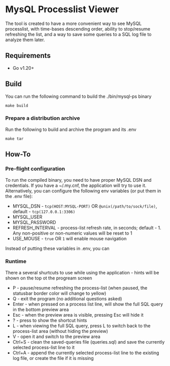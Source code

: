 # MysQL Processlist Viewer

The tool is created to have a more convenient way to see MySQL processlist, with time-bases descending order, ability to stop/resume refreshing the list, and a way to save some queries to a SQL log file to analyze them later.

## Requirements

- Go v1.20+

## Build

You can run the following command to build the ./bin/mysql-ps binary
```
make build
```
### Prepare a distribution archive

Run the following to build and archive the program and its .env
```
make tar
```

## How-To

### Pre-flight configuration

To run the compiled binary, you need to have proper MySQL DSN and credentials. If you have a ~/.my.cnf, the application will try to use it. Alternatively, you can configure the following env variables (or put them in the .env file):

- MYSQL_DSN - `tcp(HOST:MYSQL-PORT)` OR `@unix(/path/to/sock/file)`, default - `tcp(127.0.0.1:3306)`
- MYSQL_USER
- MYSQL_PASSWORD
- REFRESH_INTERVAL - process-list refresh rate, in seconds; default - 1. Any non-positive or non-numeric values will be reset to 1
- USE_MOUSE - `true` OR `1` will enable mouse navigation

Instead of putting these variables in .env, you can

### Runtime

There a several shurtcuts to use while using the application - hints will be shown on the top ot the progream screen

- P - pause/resume refreshing the process-list (when paused, the statusbar border color will change to yellow)
- Q - exit the program (no additional questions asked)
- Enter - when pressed on a process list line, will show the full SQL query in the bottom preview area
- Esc - when the preview area is visible, pressing Esc will hide it
- ? - press to show the shortcut hints
- L - when viewing the full SQL query, press L to switch back to the process-list area (without hiding the preview)
- V - open it and switch to the preview area
- Ctrl+S - clean the saved-queries file (queries.sql) and save the currently selected process-list line to it
- Ctrl+A - append the currently selected process-list line to the existing log file, or create the file if it is missing
